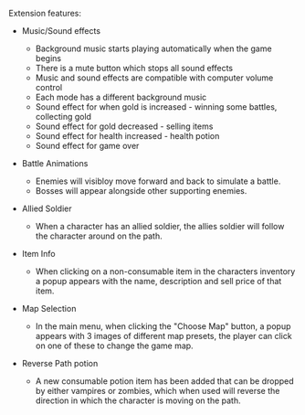 Extension features:

- Music/Sound effects
    - Background music starts playing automatically when the game begins
    - There is a mute button which stops all sound effects 
    - Music and sound effects are compatible with computer volume control
    - Each mode has a different background music
    - Sound effect for when gold is increased - winning some battles, collecting gold
    - Sound effect for gold decreased - selling items
    - Sound effect for health increased - health potion
    - Sound effect for game over 

- Battle Animations
    - Enemies will visibloy move forward and back to simulate a battle.
    - Bosses will appear alongside other supporting enemies.

- Allied Soldier
    - When a character has an allied soldier, the allies soldier will follow the character around on the path.

- Item Info
    - When clicking on a non-consumable item in the characters inventory a popup appears with the name, description and sell price of that item.

- Map Selection
    - In the main menu, when clicking the "Choose Map" button, a popup appears with 3 images of different map presets, the player can click on one of these to change the game map.

- Reverse Path potion
    - A new consumable potion item has been added that can be dropped by either vampires or zombies, which when used will reverse the direction in which the character is moving on the path. 